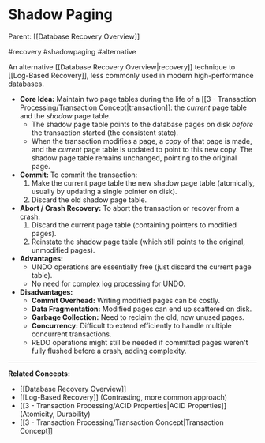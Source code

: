# Shadow Paging

Parent: [[Database Recovery Overview]]

#recovery #shadowpaging #alternative

An alternative [[Database Recovery Overview|recovery]] technique to [[Log-Based Recovery]], less commonly used in modern high-performance databases.

*   **Core Idea:** Maintain two page tables during the life of a [[3 - Transaction Processing/Transaction Concept|transaction]]: the *current* page table and the *shadow* page table.
    *   The shadow page table points to the database pages on disk *before* the transaction started (the consistent state).
    *   When the transaction modifies a page, a *copy* of that page is made, and the *current* page table is updated to point to this new copy. The shadow page table remains unchanged, pointing to the original page.
*   **Commit:** To commit the transaction:
    1.  Make the current page table the new shadow page table (atomically, usually by updating a single pointer on disk).
    2.  Discard the old shadow page table.
*   **Abort / Crash Recovery:** To abort the transaction or recover from a crash:
    1.  Discard the current page table (containing pointers to modified pages).
    2.  Reinstate the shadow page table (which still points to the original, unmodified pages).
*   **Advantages:**
    *   UNDO operations are essentially free (just discard the current page table).
    *   No need for complex log processing for UNDO.
*   **Disadvantages:**
    *   **Commit Overhead:** Writing modified pages can be costly.
    *   **Data Fragmentation:** Modified pages can end up scattered on disk.
    *   **Garbage Collection:** Need to reclaim the old, now unused pages.
    *   **Concurrency:** Difficult to extend efficiently to handle multiple concurrent transactions.
    *   REDO operations might still be needed if committed pages weren't fully flushed before a crash, adding complexity.

---
**Related Concepts:**
*   [[Database Recovery Overview]]
*   [[Log-Based Recovery]] (Contrasting, more common approach)
*   [[3 - Transaction Processing/ACID Properties|ACID Properties]] (Atomicity, Durability)
*   [[3 - Transaction Processing/Transaction Concept|Transaction Concept]] 